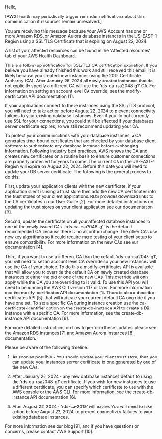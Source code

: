 Hello,
 
[AWS Health may periodically trigger reminder notifications about this communication if resources remain unresolved.]
 
You are receiving this message because your AWS Account has one or more Amazon RDS, or Amazon Aurora database instances in the US-EAST-1 Region using a SSL/TLS Certificate that is expiring on August 22, 2024.
 
A list of your affected resources can be found in the 'Affected resources' tab of your AWS Health Dashboard.
 
This is a follow-up notification for SSL/TLS CA certification expiration. If you believe you have already finished this work and still received this email, it is likely because you created new instances using the 2019 Certificate Authority (CA). After January 25, 2024 all newly created instances that do not explicitly specify a different CA will use the ‘rds-ca-rsa2048-g1’ CA. For information on setting an account level CA override, see the modify-certificates API documentation [1].
 
If your applications connect to these instances using the SSL/TLS protocol, you will need to take action before August 22, 2024 to prevent connectivity failures to your existing database instances. Even if you do not currently use SSL for your connections, you could still be affected if your databases server certificate expires, so we still recommend updating your CA.
 
To protect your communications with your database instances, a CA generates time-bound certificates that are checked by your database client software to authenticate any database instance before exchanging information. Following industry best practices, AWS renews the CA and creates new certificates on a routine basis to ensure customer connections are properly protected for years to come. The current CA in the US-EAST-1 Region will expire on August 22, 2024. Before this date you will need to update your DB server certificate. The following is the general process to do this:
 
First, update your application clients with the new certificate, if your application client is using a trust store then add the new CA certificates into the trust stores of your client applications. RDS provides download links to the CA certificates in our User Guide [2]. For more detailed instructions on updating the trust stores on your client application see our documentation [3].
 
Second, update the certificate on all your affected database instances to one of the newly issued CAs. ‘rds-ca-rsa2048-g1’ is the default recommended CA because there is no algorithm change. The other CAs use new key algorithms so it could require more testing of your client setup to ensure compatibility. For more information on the new CAs see our documentation [4].
 
Third, if you want to use a different CA than the default ‘rds-ca-rsa2048-g1’, you will need to set an account level CA override so your new instances will use the CA of your choice. To do this a modify-certificates API is available that will allow you to override the default CA on newly created database instances to either the old or one of the new CAs. This override will only apply while the CA you are overriding to is valid. To use this API you will need to be running the AWS CLI version 1.17 or later. For more information see the modify-certificates API documentation [1]. There is also a describe-certificates API [5], that will indicate your current default CA override if you have one set. To set a specific CA during instance creation use the ca-certificate-identifier option on the create-db-instance API to create a DB instance with a specific CA. For more information, see the create-db-instance API documentation [6].
 
For more detailed instructions on how to perform these updates, please see the Amazon RDS instances [7] and Amazon Aurora instances [8] documentation.
 
Please be aware of the following timeline:
 
1. As soon as possible - You should update your client trust store, then you can update your instances server certificate to one generated by one of the new CAs.
 
2. After January 26, 2024 - any new database instances default to using the ‘rds-ca-rsa2048-g1’ certificate. If you wish for new instances to use a different certificate, you can specify which certificate to use with the AWS console or the AWS CLI. For more information, see the create-db-instance API documentation [6].
 
3. After August 22, 2024 - ‘rds-ca-2019’ will expire. You will need to take action before August 22, 2024, to prevent connectivity failures to your existing database instances.
 
For more information see our blog [9], and if you have questions or concerns, please contact AWS Support [10].
